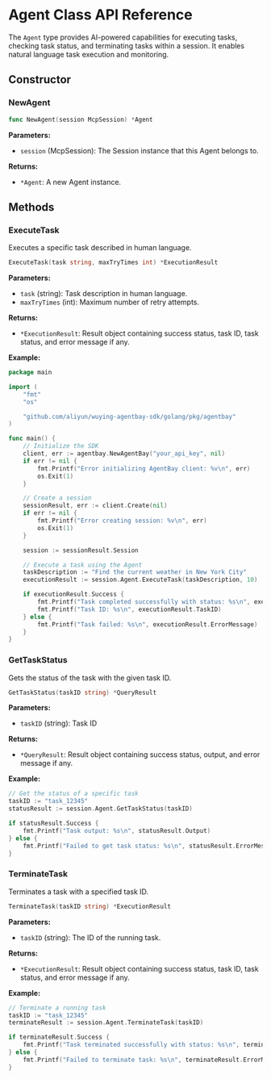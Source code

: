 # Agent Class API Reference

The `Agent` type provides AI-powered capabilities for executing tasks, checking task status, and terminating tasks within a session. It enables natural language task execution and monitoring.

## Constructor

### NewAgent

```go
func NewAgent(session McpSession) *Agent
```

**Parameters:**
- `session` (McpSession): The Session instance that this Agent belongs to.

**Returns:**
- `*Agent`: A new Agent instance.

## Methods

### ExecuteTask

Executes a specific task described in human language.

```go
ExecuteTask(task string, maxTryTimes int) *ExecutionResult
```

**Parameters:**
- `task` (string): Task description in human language.
- `maxTryTimes` (int): Maximum number of retry attempts.

**Returns:**
- `*ExecutionResult`: Result object containing success status, task ID, task status, and error message if any.

**Example:**
```go
package main

import (
	"fmt"
	"os"

	"github.com/aliyun/wuying-agentbay-sdk/golang/pkg/agentbay"
)

func main() {
	// Initialize the SDK
	client, err := agentbay.NewAgentBay("your_api_key", nil)
	if err != nil {
		fmt.Printf("Error initializing AgentBay client: %v\n", err)
		os.Exit(1)
	}

	// Create a session
	sessionResult, err := client.Create(nil)
	if err != nil {
		fmt.Printf("Error creating session: %v\n", err)
		os.Exit(1)
	}

	session := sessionResult.Session

	// Execute a task using the Agent
	taskDescription := "Find the current weather in New York City"
	executionResult := session.Agent.ExecuteTask(taskDescription, 10)

	if executionResult.Success {
		fmt.Printf("Task completed successfully with status: %s\n", executionResult.TaskStatus)
		fmt.Printf("Task ID: %s\n", executionResult.TaskID)
	} else {
		fmt.Printf("Task failed: %s\n", executionResult.ErrorMessage)
	}
}
```

### GetTaskStatus

Gets the status of the task with the given task ID.

```go
GetTaskStatus(taskID string) *QueryResult
```

**Parameters:**
- `taskID` (string): Task ID

**Returns:**
- `*QueryResult`: Result object containing success status, output, and error message if any.

**Example:**
```go
// Get the status of a specific task
taskID := "task_12345"
statusResult := session.Agent.GetTaskStatus(taskID)

if statusResult.Success {
	fmt.Printf("Task output: %s\n", statusResult.Output)
} else {
	fmt.Printf("Failed to get task status: %s\n", statusResult.ErrorMessage)
}
```

### TerminateTask

Terminates a task with a specified task ID.

```go
TerminateTask(taskID string) *ExecutionResult
```

**Parameters:**
- `taskID` (string): The ID of the running task.

**Returns:**
- `*ExecutionResult`: Result object containing success status, task ID, task status, and error message if any.

**Example:**
```go
// Terminate a running task
taskID := "task_12345"
terminateResult := session.Agent.TerminateTask(taskID)

if terminateResult.Success {
	fmt.Printf("Task terminated successfully with status: %s\n", terminateResult.TaskStatus)
} else {
	fmt.Printf("Failed to terminate task: %s\n", terminateResult.ErrorMessage)
}
```